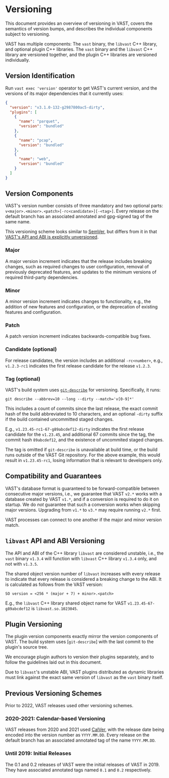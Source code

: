 # Versioning

This document provides an overview of versioning in VAST, covers the semantics
of version bumps, and describes the individual components subject to versioning.

VAST has multiple components: The `vast` binary, the `libvast` C++ library, and
optional plugin C++ libraries. The `vast` binary and the `libvast` C++ library
are versioned together, and the plugin C++ libraries are versioned individually.

## Version Identification

Run `vast exec 'version'` operator to get VAST's current version, and the
versions of its major dependencies that it currently uses:

```json
{
  "version": "v3.1.0-132-g2987800ac5-dirty",
  "plugins": [
    {
      "name": "parquet",
      "version": "bundled"
    },
    {
      "name": "pcap",
      "version": "bundled"
    },
    {
      "name": "web",
      "version": "bundled"
    }
  ]
}
```

## Version Components

VAST's version number consists of three mandatory and two optional parts:
`v<major>.<minor>.<patch>[-rc<candidate>][-<tag>]`. Every release on the default
branch has an associated annotated and gpg-signed tag of the same name.

This versioning scheme looks similar to [SemVer][semver], but differs from it in
that [VAST's API and ABI is explicitly unversioned][api-and-abi-versioning].

[semver]: https://semver.org
[api-and-abi-versioning]: #libvast-api-and-abi-versioning

### Major

A major version increment indicates that the release includes breaking changes,
such as required changes to user configuration, removal of previously deprecated
features, and updates to the minimum versions of required third-party
dependencies.

### Minor

A minor version increment indicates changes to functionality, e.g., the addition
of new features and configuration, or the deprecation of existing features and
configuration.

### Patch

A patch version increment indicates backwards-compatible bug fixes.

### Candidate (optional)

For release candidates, the version includes an additional `-rc<number>`, e.g.,
`v1.2.3-rc1` indicates the first release candidate for the release `v1.2.3`.

### Tag (optional)

VAST's build system uses [`git-describe`][git-describe] for versioning.
Specifically, it runs:

```
git describe --abbrev=10 --long --dirty --match='v[0-9]*'
```

This includes a count of commits since the last release, the exact commit hash
of the build abbreviated to 10 characters, and an optional `-dirty` suffix if
the build contained uncommitted staged changes.

E.g., `v1.23.45-rc1-67-g89abcdef12-dirty` indicates the first release candidate
for the `v1.23.45`, and additional 67 commits since the tag, the commit hash
`89abcdef12`, and the existence of uncommited staged changes.

The tag is omitted if `git-describe` is unavailable at build time, or the build
runs outside of the VAST Git repository. For the above example, this would
result in `v1.23.45-rc1`, losing information that is relevant to developers
only.

[git-describe]: https://git-scm.com/docs/git-describe

## Compatibility and Guarantees

VAST's database format is guaranteed to be forward-compatible between
consecutive major versions, i.e., we guarantee that VAST `v2.*` works with a
database created by VAST `v1.*`, and if a conversion is required to do it on
startup. We do _not_ guarantee that such a conversion works when skipping major
versions. Upgrading from `v1.*` to `v3.*` may require running `v2.*` first.

VAST processes can connect to one another if the major and minor version match.

## `libvast` API and ABI Versioning

The API and ABI of the C++ library `libvast` are considered unstable, i.e., the
`vast` binary `v1.3.4` will function with `libvast` C++ library `v1.3.4` only,
and not with `v1.3.5`.

The shared object version number of `libvast` increases with every release to
indicate that every release is considered a breaking change to the ABI. It is
calculated as follows from the VAST version:

```
SO version = <256 * (major + 7) + minor>.<patch>
```

E.g., the `libvast` C++ library shared object name for VAST
`v1.23.45-67-g89abcdef12` is `libvast.so.1023045`.

## Plugin Versioning

The plugin version components exactly mirror the version components of VAST. The
build system uses [`git-describe`] with the last commit to the plugin's source
tree.

We encourage plugin authors to version their plugins separately, and to follow
the guidelines laid out in this document.

Due to `libvast`'s unstable ABI, VAST plugins distributed as dynamic libraries
must link against the exact same version of `libvast` as the `vast` binary
itself.

## Previous Versioning Schemes

Prior to 2022, VAST releases used other versioning schemes.

### 2020-2021: Calendar-based Versioning

VAST releases from 2020 and 2021 used [CalVer][calver], with the release date
being encoded into the version number as `YYYY.MM.DD`. Every release on the
default branch has an associated annotated tag of the name `YYYY.MM.DD`.

[calver]: https://calver.org

### Until 2019: Initial Releases

The 0.1 and 0.2 releases of VAST were the initial releases of VAST in 2019. They
have associated annotated tags named `0.1` and `0.2` respectively.
